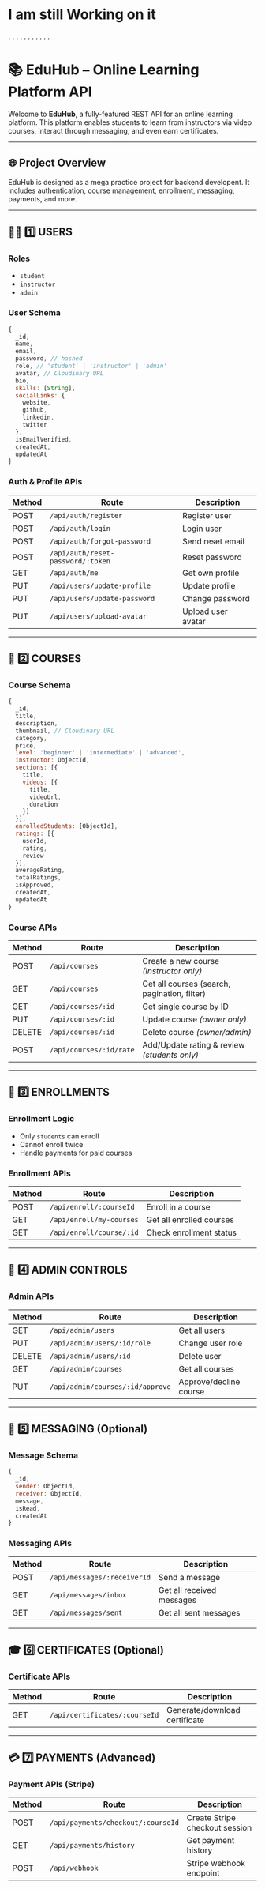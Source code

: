 # I am still Working on it
.
.
.
.
.
.
.
.
.
.
.
# 📚 EduHub – Online Learning Platform API

Welcome to **EduHub**, a fully-featured REST API for an online learning platform. This platform enables students to learn from instructors via video courses, interact through messaging, and even earn certificates.

---

## 🌐 Project Overview
EduHub is designed as a mega practice project for backend developent. It includes authentication, course management, enrollment, messaging, payments, and more.



---

## 🧑‍🎓 1️⃣ USERS

### Roles
- `student`
- `instructor`
- `admin`

### User Schema
```js
{
  _id,
  name,
  email,
  password, // hashed
  role, // 'student' | 'instructor' | 'admin'
  avatar, // Cloudinary URL
  bio,
  skills: [String],
  socialLinks: {
    website,
    github,
    linkedin,
    twitter
  },
  isEmailVerified,
  createdAt,
  updatedAt
}
```

### Auth & Profile APIs
| Method | Route | Description |
|--------|-------|-------------|
| POST   | `/api/auth/register`       | Register user              |
| POST   | `/api/auth/login`          | Login user                 |
| POST   | `/api/auth/forgot-password`| Send reset email           |
| POST   | `/api/auth/reset-password/:token` | Reset password       |
| GET    | `/api/auth/me`             | Get own profile            |
| PUT    | `/api/users/update-profile`| Update profile             |
| PUT    | `/api/users/update-password`| Change password           |
| PUT    | `/api/users/upload-avatar` | Upload user avatar         |

---

## 📘 2️⃣ COURSES

### Course Schema
```js
{
  _id,
  title,
  description,
  thumbnail, // Cloudinary URL
  category,
  price,
  level: 'beginner' | 'intermediate' | 'advanced',
  instructor: ObjectId,
  sections: [{
    title,
    videos: [{
      title,
      videoUrl,
      duration
    }]
  }],
  enrolledStudents: [ObjectId],
  ratings: [{
    userId,
    rating,
    review
  }],
  averageRating,
  totalRatings,
  isApproved,
  createdAt,
  updatedAt
}
```

### Course APIs
| Method | Route | Description |
|--------|-------|-------------|
| POST   | `/api/courses`           | Create a new course *(instructor only)* |
| GET    | `/api/courses`           | Get all courses (search, pagination, filter) |
| GET    | `/api/courses/:id`       | Get single course by ID                    |
| PUT    | `/api/courses/:id`       | Update course *(owner only)*              |
| DELETE | `/api/courses/:id`       | Delete course *(owner/admin)*             |
| POST   | `/api/courses/:id/rate`  | Add/Update rating & review *(students only)* |

---

## 📝 3️⃣ ENROLLMENTS

### Enrollment Logic
- Only `students` can enroll
- Cannot enroll twice
- Handle payments for paid courses

### Enrollment APIs
| Method | Route | Description |
|--------|-------|-------------|
| POST   | `/api/enroll/:courseId`   | Enroll in a course         |
| GET    | `/api/enroll/my-courses` | Get all enrolled courses   |
| GET    | `/api/enroll/course/:id` | Check enrollment status    |

---

## 🔐 4️⃣ ADMIN CONTROLS

### Admin APIs
| Method | Route | Description |
|--------|-------|-------------|
| GET    | `/api/admin/users`         | Get all users           |
| PUT    | `/api/admin/users/:id/role`| Change user role        |
| DELETE | `/api/admin/users/:id`     | Delete user             |
| GET    | `/api/admin/courses`       | Get all courses         |
| PUT    | `/api/admin/courses/:id/approve` | Approve/decline course |

---

## 💬 5️⃣ MESSAGING (Optional)

### Message Schema
```js
{
  _id,
  sender: ObjectId,
  receiver: ObjectId,
  message,
  isRead,
  createdAt
}
```

### Messaging APIs
| Method | Route | Description |
|--------|-------|-------------|
| POST   | `/api/messages/:receiverId` | Send a message         |
| GET    | `/api/messages/inbox`      | Get all received messages |
| GET    | `/api/messages/sent`       | Get all sent messages  |

---

## 🎓 6️⃣ CERTIFICATES (Optional)

### Certificate APIs
| Method | Route | Description |
|--------|-------|-------------|
| GET    | `/api/certificates/:courseId` | Generate/download certificate |

---

## 💳 7️⃣ PAYMENTS (Advanced)

### Payment APIs (Stripe)
| Method | Route | Description |
|--------|-------|-------------|
| POST   | `/api/payments/checkout/:courseId` | Create Stripe checkout session |
| GET    | `/api/payments/history`           | Get payment history             |
| POST   | `/api/webhook`                    | Stripe webhook endpoint         |

<!-- 
## 📁 Suggested Folder Structure
```
/controllers
/models
/routes
/middleware
/utils
/config
/uploads
```

--- -->
<!-- 
## 🔧 Optional Technologies
- **Stripe** – Payments
- **Cloudinary** – Media Uploads
- **Nodemailer** – Emails
- **Multer** – File uploads
- **JWT** – Authentication
- **Socket.IO** – Real-time messaging
- **Swagger** – API Documentation

--- -->
